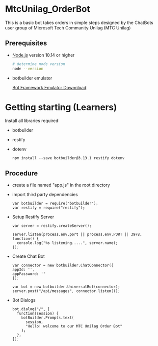 # MtcUnilag_OrderBot

This is a basic bot takes orders in simple steps designed by the ChatBots user group of Microsoft Tech Community Unilag (MTC Unilag)

## Prerequisites

- [Node.js](https://nodejs.org) version 10.14 or higher

  ```bash
  # determine node version
  node --version
  ```

- botbuilder emulator

  [Bot Framework Emulator Downnload](https://github.com/Microsoft/BotFramework-Emulator/releases/tag/v4.8.1)

# Getting starting (Learners)

Install all libraries required

- botbuilder
- restify
- dotenv

  ```terminal
  npm install --save botbuilder@3.13.1 restify dotenv
  ```

## Procedure

- create a file named "app.js" in the root directory

- import third party dependencies

  ```code
  var botbuilder = require("botbuilder");
  var restify = require("restify");
  ```

- Setup Restify Server

  ```code
  var server = restify.createServer();

  server.listen(process.env.port || process.env.PORT || 3978, function() {
    console.log("%s listening.....", server.name);
  });
  ```

- Create Chat Bot

  ```code
  var connector = new botbuilder.ChatConnector({
  appId: '',
  appPassword: ''
  });
  ```

  ```code
  var bot = new botbuilder.UniversalBot(connector);
  server.post("/api/messages", connector.listen());
  ```

- Bot Dialogs

  ```code
  bot.dialog("/", [
    function(session) {
      botBuilder.Prompts.text(
        session,
        "Hello! welcome to our MTC Unilag Order Bot"
      );
    },
  ]);
  ```
